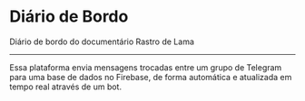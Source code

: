 # Diário de Bordo

Diário de bordo do documentário Rastro de Lama

---

Essa plataforma envia mensagens trocadas entre um grupo de Telegram para uma base de dados no Firebase, de forma automática e atualizada em tempo real através de um bot.
